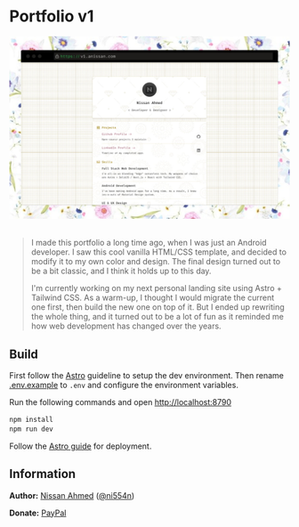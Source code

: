 # Portfolio v1

<div align="center"><img width="600" src=".doc/preview.jpg" /></div>
<br />

> I made this portfolio a long time ago, when I was just an Android developer.
> I saw this cool vanilla HTML/CSS template, and decided to modify it to my own color and design.
> The final design turned out to be a bit classic, and I think it holds up to this day.
>
> I'm currently working on my next personal landing site using Astro + Tailwind CSS.
> As a warm-up, I thought I would migrate the current one first, then build the new one on top of it.
> But I ended up rewriting the whole thing, and it turned out to be a lot of fun as it reminded me how web development has changed over the years.

## Build

First follow the [Astro](https://docs.astro.build/en/getting-started) guideline to setup the dev environment.
Then rename [.env.example](.env.example) to `.env` and configure the environment variables.

Run the following commands and open [http://localhost:8790](http://localhost:8790)

```sh
npm install
npm run dev
```

Follow the [Astro guide](https://docs.astro.build/en/guides/deploy) for deployment.

## Information

**Author:** [Nissan Ahmed](https://anissan.com) ([@ni554n](https://twitter.com/ni554n))

**Donate:** [PayPal](https://paypal.me/ni554n)
